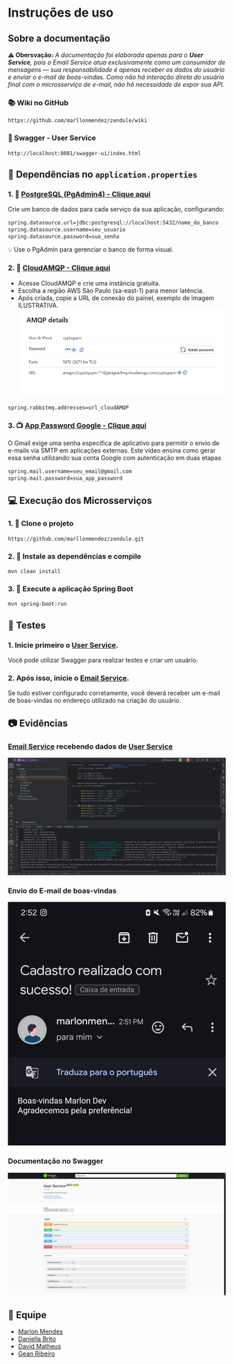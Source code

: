 # Instruções de uso

## Sobre a documentação
**⚠️ Obersvação:** _A documentação foi elaborada apenas para o **User Service**, pois o Email Service atua exclusivamente como um consumidor de mensagens — sua responsabilidade é apenas receber os dados do usuário e enviar o e-mail de boas-vindas. Como não há interação direta do usuário final com o microsserviço de e-mail, não há necessidade de expor sua API._

### 📚 Wiki no GitHub
```
https://github.com/marllonmendez/zendule/wiki
```
### 📌 Swagger - User Service
```
http://localhost:8081/swagger-ui/index.html
```

## 🔧 Dependências no ``application.properties``

### 1. 🔗 [PostgreSQL (PgAdmin4) - Clique aqui](https://www.postgresql.org/)
Crie um banco de dados para cada serviço da sua aplicação, configurando:
```
spring.datasource.url=jdbc:postgresql://localhost:5432/nome_do_banco
spring.datasource.username=seu_usuario
spring.datasource.password=sua_senha
```
💡 Use o PgAdmin para gerenciar o banco de forma visual.

### 2. 🐰 [CloudAMQP - Clique aqui](https://www.cloudamqp.com/)
- Acesse CloudAMQP e crie uma instância gratuita.
- Escolha a região AWS São Paulo (sa-east-1) para menor latência.
- Após criada, copie a URL de conexão do painel, exemplo de imagem ILUSTRATIVA.
![CloudAMQP](/assets/cloudAMQP.png)
```
spring.rabbitmq.addresses=url_cloudAMQP
```

### 3. 📺 [App Password Google - Clique aqui](https://www.youtube.com/watch?v=A6lASY-Yu-I&t=2s)
O Gmail exige uma senha específica de aplicativo para permitir o envio de e-mails via SMTP em aplicações externas.
Este vídeo ensina como gerar essa senha utilizando sua conta Google com autenticação em duas etapas
```
spring.mail.username=seu_email@gmail.com
spring.mail.password=sua_app_password
```

## 💻 Execução dos Microsserviços

### 1. 🧬 Clone o projeto
```
https://github.com/marllonmendez/zendule.git
```

### 2. 🧱 Instale as dependências e compile
```
mvn clean install
```

### 3. 🚀 Execute a aplicação Spring Boot
```
mvn spring-boot:run
```

## 🧪 Testes

### 1. Inicie primeiro o [User Service](user).
Você pode utilizar Swagger para realizar testes e criar um usuário.

### 2. Após isso, inicie o [Email Service](email).
Se tudo estiver configurado corretamente, você deverá receber um e-mail de boas-vindas no endereço utilizado na criação do usuário.

## 📷 Evidências

### [Email Service](email) recebendo dados de [User Service](user)
![Email Service](/assets/email-service.png)

### Envio do E-mail de boas-vindas
![Email Service](/assets/boas-vindas.png)

### Documentação no Swagger
![Swagger](/assets/swagger.png)

## 👥 Equipe
- [Marlon Mendes](https://github.com/marllonmendez)
- [Daniella Brito](https://github.com/daniellabritto)
- [David Matheus](https://github.com/davidmatheusk)
- [Gean Ribeiro](https://github.com/Rayleigh48)
